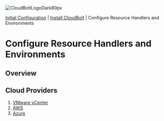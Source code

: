 ![CloudBoltLogoDark80px](https://github.com/user-attachments/assets/66cf699d-6792-4d67-b34c-d153bd92944e)

[Initial Configuration](../README.md) | [Install CloudBolt](../01_install_cloudbolt/README.md) | Configure Resource Handlers and Environments

# Configure Resource Handlers and Environments

## Overview



## Cloud Providers
1. [VMware vCenter](configure_vmware_vcenter.md)
2. [AWS](configure_aws.md)
3. [Azure](configure_azure.md)
